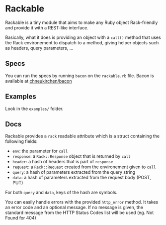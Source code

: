 # Rackable

Rackable is a tiny module that aims to make any Ruby object Rack-friendly and
provide it with a REST-like interface.

Basically, what it does is providing an object with a `call()` method that
uses the Rack environement to dispatch to a method, giving helper objects such
as headers, query parameters, ...

## Specs

You can run the specs by running `bacon` on the `rackable.rb` file.
Bacon is available at
[chneukirchen/bacon](/chneukirchen/bacon "Bacon's GitHub repository")

## Examples

Look in the `examples/` folder.

## Docs

Rackable provides a `rack` readable attribute which is a struct containing the
following fields:

* `env`: the parameter for `call`
* `response`: a `Rack::Response` object that is returned by `call`
* `header`: a hash of headers that is part of `response`
* `request`: a `Rack::Request` created from the environement given to `call`
* `query`: a hash of parameters extracted from the query string
* `data`: a hash of parameters extracted from the request body (POST, PUT)

For both `query` and `data`, keys of the hash are symbols.

You can easily handle errors with the provided `http_error` method. It takes an
error code and an optional message. If no message is given, the standard message
from the HTTP Status Codes list will be used (eg. Not Found for 404)
